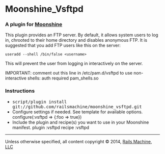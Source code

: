 # Moonshine_Vsftpd

### A plugin for [Moonshine](http://github.com/railsmachine/moonshine)

This plugin provides an FTP server. By default, it allows system users 
to log in, chrooted to their home directory and disables anonymous FTP. 
It is suggested that you add FTP users like this on the server:

    useradd --shell /bin/false <username>

This will prevent the user from logging in interactively on the server.

IMPORTANT: comment out this line in /etc/pam.d/vsftpd to use non-interactive shells:
    auth   required        pam_shells.so

### Instructions

* <tt>script/plugin install git://github.com/railsmachine/moonshine_vsftpd.git</tt>
* Configure settings if needed. See template for available options.
    configure(:vsftpd => {:foo => true})
* Include the plugin and recipe(s) you want to use in your Moonshine manifest.
    plugin :vsftpd
    recipe :vsftpd
    
***

Unless otherwise specified, all content copyright &copy; 2014, [Rails Machine, LLC](http://railsmachine.com)
